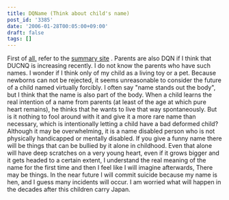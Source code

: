 ```yaml
---
title: DQName (Think about child's name)
post_id: '3385'
date: '2006-01-28T00:05:00+09:00'
draft: false
tags: []
---
```


First of [all,](http://dqname.jp/) refer to the [summary site](http://dqname.jp/) . Parents are also DQN if I think that DUCNQ is increasing recently. I do not know the parents who have such names. I wonder if I think only of my child as a living toy or a pet. Because newborns can not be rejected, it seems unreasonable to consider the future of a child named virtually forcibly. I often say "name stands out the body", but I think that the name is also part of the body. When a child learns the real intention of a name from parents (at least of the age at which pure heart remains), he thinks that he wants to live that way spontaneously. But is it nothing to fool around with it and give it a more rare name than necessary, which is intentionally letting a child have a bad deformed child? Although it may be overwhelming, it is a name disabled person who is not physically handicapped or mentally disabled. If you give a funny name there will be things that can be bullied by it alone in childhood. Even that alone will have deep scratches on a very young heart, even if it grows bigger and it gets headed to a certain extent, I understand the real meaning of the name for the first time and then I feel like I will imagine afterwards, There may be things. In the near future I will commit suicide because my name is hen, and I guess many incidents will occur. I am worried what will happen in the decades after this children carry Japan.